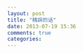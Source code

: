 ```yaml
---
layout: post
title: "精辟的话"
date: 2013-07-19 15:36
comments: true
categories: 
---
```


<!--more-->


